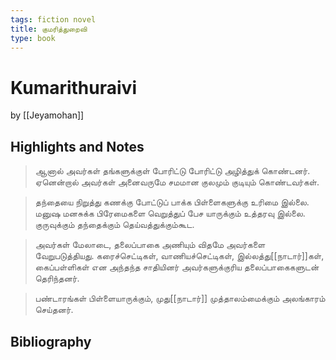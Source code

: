 ```yaml
---
tags: fiction novel
title: குமரித்துறைவி
type: book
---
```


# Kumarithuraivi
by [[Jeyamohan]]

## Highlights and Notes
> ஆனால் அவர்கள் தங்களுக்குள் போரிட்டு போரிட்டு அழித்துக் கொண்டனர். ஏனென்றால் அவர்கள் அனைவருமே சமமான குலமும் குடியும் கொண்டவர்கள்.

> தந்தையை நிறுத்து கணக்கு போட்டுப் பாக்க பிள்ளைகளுக்கு உரிமை இல்லை. மனுஷ மனசுக்க பிரேமைகளை வெறுத்துப் பேச யாருக்கும் உத்தரவு இல்லை. குருவுக்கும் தந்தைக்கும் தெய்வத்துக்கும்கூட.

> அவர்கள் மேலாடை, தலைப்பாகை அணியும் விதமே அவர்களை வேறுபடுத்தியது. கரைச்செட்டிகள், வாணியச்செட்டிகள், இல்லத்து[[நாடார்]]கள், கைப்பள்ளிகள் என அந்தந்த சாதியினர் அவர்களுக்குரிய தலைப்பாகைகளுடன் தெரிந்தனர்.

> பண்டாரங்கள் பிள்ளையாருக்கும், முது[[நாடார்]] முத்தாலம்மைக்கும் அலங்காரம் செய்தனர்.


## Bibliography